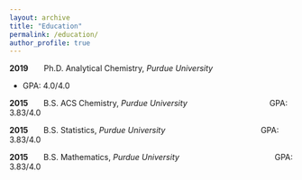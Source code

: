 ```yaml
---
layout: archive
title: "Education"
permalink: /education/
author_profile: true
---
```


**2019** &nbsp; &nbsp; &nbsp;  Ph.D. Analytical Chemistry, _Purdue University_ 
&nbsp; &nbsp; &nbsp; &nbsp; &nbsp; &nbsp; &nbsp; &nbsp; &nbsp; &nbsp; &nbsp; &nbsp; 

* GPA: 4.0/4.0 

**2015** &nbsp; &nbsp; &nbsp;  B.S. ACS Chemistry, _Purdue University_ 
&nbsp; &nbsp; &nbsp; &nbsp; &nbsp; &nbsp; &nbsp; &nbsp; &nbsp; &nbsp; &nbsp; &nbsp; &nbsp; &nbsp; &nbsp; &nbsp; &nbsp; &nbsp; GPA: 3.83/4.0 

**2015** &nbsp; &nbsp; &nbsp;  B.S. Statistics, _Purdue University_ 
&nbsp; &nbsp; &nbsp; &nbsp; &nbsp; &nbsp; &nbsp; &nbsp; &nbsp; &nbsp; &nbsp; &nbsp; &nbsp; &nbsp; &nbsp; &nbsp; &nbsp; &nbsp; &nbsp; &nbsp; &nbsp; GPA: 3.83/4.0 

**2015** &nbsp; &nbsp; &nbsp;  B.S. Mathematics, _Purdue University_ 
&nbsp; &nbsp; &nbsp; &nbsp; &nbsp; &nbsp; &nbsp; &nbsp; &nbsp; &nbsp; &nbsp; &nbsp; &nbsp; &nbsp; &nbsp; &nbsp; &nbsp; &nbsp; &nbsp; &nbsp; &nbsp; GPA: 3.83/4.0 
